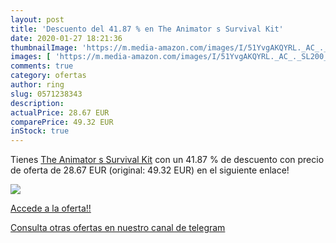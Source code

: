 ```yaml
---
layout: post
title: 'Descuento del 41.87 % en The Animator s Survival Kit'
date: 2020-01-27 18:21:36
thumbnailImage: 'https://m.media-amazon.com/images/I/51YvgAKQYRL._AC_._SL200_.jpg'
images: [ 'https://m.media-amazon.com/images/I/51YvgAKQYRL._AC_._SL200_.jpg' ]
comments: true
category: ofertas
author: ring
slug: 0571238343
description:
actualPrice: 28.67 EUR
comparePrice: 49.32 EUR
inStock: true
---
```


Tienes [The Animator s Survival Kit](https://www.amazon.es/dp/0571238343/?tag=redken-21) con un 41.87 % de descuento con precio de oferta de 28.67 EUR (original: 49.32 EUR) en el siguiente enlace!

[![](https://m.media-amazon.com/images/I/51YvgAKQYRL._AC_._SL200_.jpg)](https://www.amazon.es/dp/0571238343/?tag=redken-21)

[Accede a la oferta!!](https://www.amazon.es/dp/0571238343/?tag=redken-21)

[Consulta otras ofertas en nuestro canal de telegram](https://t.me/s/ofertas25)
